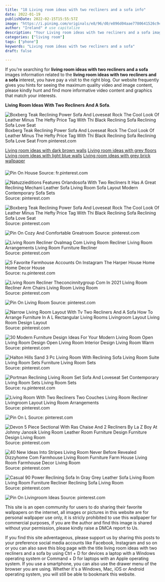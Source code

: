 ```yaml
---
title: "18 Living room ideas with two recliners and a sofa info"
date: 2022-01-19
publishDate: 2022-02-15T15:55:57Z
image: "https://i.pinimg.com/originals/e8/96/d0/e896d04aae7780641526c9c87b5fcfd0.jpg"
author: "Ireland" # use capitalize
description: "Your Living room ideas with two recliners and a sofa images are ready in this website. Living room ideas with two recliners and a sofa are a topic that is being searched for and liked by netizens today. You can Get the Living room ideas with two recliners and a sofa files here. Get all royalty-free photos."
categories: ["living room"]
tags: ["phone"]
keywords: "Living room ideas with two recliners and a sofa"
draft: false

---
```


If you're searching for **living room ideas with two recliners and a sofa** images information related to the **living room ideas with two recliners and a sofa** interest, you have pay a visit to the right  blog.  Our website frequently  gives you  hints  for seeing  the maximum  quality video and image  content, please kindly hunt and find more informative video content and graphics  that match your interests.

**Living Room Ideas With Two Recliners And A Sofa**. 

![Boxberg Teak Reclining Power Sofa And Loveseat Rock The Cool Look Of Leather Minus The Hefty Price Tag With Thi Black Reclining Sofa Reclining Sofa Love Seat](https://i.pinimg.com/736x/da/78/8e/da788e9a2003222820222825aadbc1e4.jpg "Boxberg Teak Reclining Power Sofa And Loveseat Rock The Cool Look Of Leather Minus The Hefty Price Tag With Thi Black Reclining Sofa Reclining Sofa Love Seat")
Boxberg Teak Reclining Power Sofa And Loveseat Rock The Cool Look Of Leather Minus The Hefty Price Tag With Thi Black Reclining Sofa Reclining Sofa Love Seat From pinterest.com

[Living room ideas with dark brown walls](/living-room-ideas-with-dark-brown-walls/)
[Living room ideas with grey floors](/living-room-ideas-with-grey-floors/)
[Living room ideas with light blue walls](/living-room-ideas-with-light-blue-walls/)
[Living room ideas with grey brick wallpaper](/living-room-ideas-with-grey-brick-wallpaper/)



### 

 


![Pin On House](https://i.pinimg.com/originals/b2/a7/75/b2a77535adb6f2ef2292e39e7afb1ac7.jpg "Pin On House")
Source: fr.pinterest.com

 

![Natuzzieditions Features Orlandosofa With Two Recliners It Has A Great Reclining Mechani Leather Sofa Living Room Sofa Layout Modern Contemporary Sofa Sets](https://i.pinimg.com/originals/e9/9c/52/e99c52a3a0f84e85b36236bb43c9b037.jpg "Natuzzieditions Features Orlandosofa With Two Recliners It Has A Great Reclining Mechani Leather Sofa Living Room Sofa Layout Modern Contemporary Sofa Sets")
Source: pinterest.com

 

![Boxberg Teak Reclining Power Sofa And Loveseat Rock The Cool Look Of Leather Minus The Hefty Price Tag With Thi Black Reclining Sofa Reclining Sofa Love Seat](https://i.pinimg.com/736x/da/78/8e/da788e9a2003222820222825aadbc1e4.jpg "Boxberg Teak Reclining Power Sofa And Loveseat Rock The Cool Look Of Leather Minus The Hefty Price Tag With Thi Black Reclining Sofa Reclining Sofa Love Seat")
Source: pinterest.com

 

![Pin On Cozy And Comfortable Greatroom](https://i.pinimg.com/originals/9e/16/e1/9e16e18315e6dd50b13c66f74cda2235.jpg "Pin On Cozy And Comfortable Greatroom")
Source: pinterest.com

 

![Living Room Recliner Ovalmag Com Living Room Recliner Living Room Arrangements Living Room Furniture Recliner](https://i.pinimg.com/474x/43/b9/41/43b941babdf07a881f043ddfb9d0bb05.jpg "Living Room Recliner Ovalmag Com Living Room Recliner Living Room Arrangements Living Room Furniture Recliner")
Source: pinterest.com

 

![5 Favorite Farmhouse Accounts On Instagram The Harper House Home Home Decor House](https://i.pinimg.com/originals/4b/7b/ca/4b7bca04406e083437f7f11dc289b44d.jpg "5 Favorite Farmhouse Accounts On Instagram The Harper House Home Home Decor House")
Source: ru.pinterest.com

 

![Living Room Recliner Theconcinnitygroup Com In 2021 Living Room Recliner Arm Chairs Living Room Living Room](https://i.pinimg.com/474x/8f/c3/a5/8fc3a520c80a8bedf8d3eca680430d86.jpg "Living Room Recliner Theconcinnitygroup Com In 2021 Living Room Recliner Arm Chairs Living Room Living Room")
Source: pinterest.com

 

![Pin On Living Room](https://i.pinimg.com/originals/8d/62/25/8d6225111f9dfbb6478e3447062c9f69.png "Pin On Living Room")
Source: pinterest.com

 

![Narrow Living Room Layout With Tv Two Recliners And A Sofa How To Arrange Furniture In A L Rectangular Living Rooms Livingroom Layout Living Room Design Layout](https://i.pinimg.com/originals/be/8f/60/be8f60f7cc31c577c5b6fb655ceb424a.jpg "Narrow Living Room Layout With Tv Two Recliners And A Sofa How To Arrange Furniture In A L Rectangular Living Rooms Livingroom Layout Living Room Design Layout")
Source: pinterest.com

 

![30 Modern Furniture Design Ideas For Your Modern Living Room Open Living Room Design Open Living Room Interior Design Living Room Warm](https://i.pinimg.com/736x/07/2c/dd/072cdd3b83c691c16a45aae82fbe08c2.jpg "30 Modern Furniture Design Ideas For Your Modern Living Room Open Living Room Design Open Living Room Interior Design Living Room Warm")
Source: pinterest.com

 

![Halton Hills Sand 3 Pc Living Room With Reclining Sofa Living Room Suite Living Room Sets Furniture Living Room Sets](https://i.pinimg.com/originals/a5/af/33/a5af33ce92790dd0213ecac1e5e82a27.jpg "Halton Hills Sand 3 Pc Living Room With Reclining Sofa Living Room Suite Living Room Sets Furniture Living Room Sets")
Source: pinterest.com

 

![Portman Reclining Living Room Set Sofa And Loveseat Set Contemporary Living Room Sets Living Room Sets](https://i.pinimg.com/originals/c2/2a/82/c22a82ea184545398b096dd1f8a079eb.jpg "Portman Reclining Living Room Set Sofa And Loveseat Set Contemporary Living Room Sets Living Room Sets")
Source: ru.pinterest.com

 

![Living Room With Two Recliners Two Couches Living Room Recliner Livingroom Layout Living Room Arrangements](https://i.pinimg.com/originals/61/b6/1f/61b61f0aa77862977c7945d648e80aad.jpg "Living Room With Two Recliners Two Couches Living Room Recliner Livingroom Layout Living Room Arrangements")
Source: pinterest.com

 

![Pin On L](https://i.pinimg.com/originals/75/37/ac/7537acb03de011113b00ac34939356e2.jpg "Pin On L")
Source: pinterest.com

 

![Devon 5 Piece Sectional With Ras Chaise And 2 Recliners By La Z Boy At Johnny Janosik Living Room Leather Room Furniture Design Furniture Design Living Room](https://i.pinimg.com/originals/cc/a7/d8/cca7d824d03b0433bdcacf03cf0b0c9b.jpg "Devon 5 Piece Sectional With Ras Chaise And 2 Recliners By La Z Boy At Johnny Janosik Living Room Leather Room Furniture Design Furniture Design Living Room")
Source: pinterest.com

 

![40 New Ideas Into Stripes Living Room Never Before Revealed Dizzyhome Com Farmhouse Living Room Furniture Farm House Living Room Farmhouse Decor Living Room](https://i.pinimg.com/564x/77/39/bc/7739bce2f9952e7ea751e8545032da41.jpg "40 New Ideas Into Stripes Living Room Never Before Revealed Dizzyhome Com Farmhouse Living Room Furniture Farm House Living Room Farmhouse Decor Living Room")
Source: pinterest.com

 

![Casual 90 Power Reclining Sofa In Gray Grey Leather Sofa Living Room Living Room Furniture Recliner Reclining Sofa Living Room](https://i.pinimg.com/736x/0e/0a/13/0e0a13a4dca6aa44443b10b0d381c6ed.jpg "Casual 90 Power Reclining Sofa In Gray Grey Leather Sofa Living Room Living Room Furniture Recliner Reclining Sofa Living Room")
Source: pinterest.com

 

![Pin On Livingroom Ideas](https://i.pinimg.com/originals/e8/96/d0/e896d04aae7780641526c9c87b5fcfd0.jpg "Pin On Livingroom Ideas")
Source: pinterest.com

 

This site is an open community for users to do sharing their favorite wallpapers on the internet, all images or pictures in this website are for personal wallpaper use only, it is stricly prohibited to use this wallpaper for commercial purposes, if you are the author and find this image is shared without your permission, please kindly raise a DMCA report to Us.

If you find this site adventageous, please support us by sharing this posts to your preference social media accounts like Facebook, Instagram and so on or you can also save this blog page with the title living room ideas with two recliners and a sofa by using Ctrl + D for devices a laptop with a Windows operating system or Command + D for laptops with an Apple operating system. If you use a smartphone, you can also use the drawer menu of the browser you are using. Whether it's a Windows, Mac, iOS or Android operating system, you will still be able to bookmark this website.
